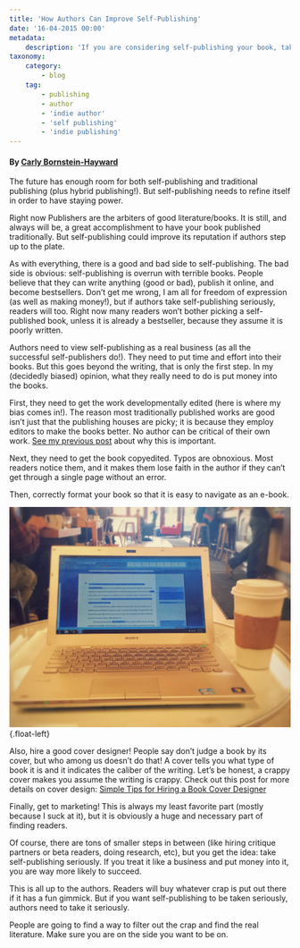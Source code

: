 ```yaml
---
title: 'How Authors Can Improve Self-Publishing'
date: '16-04-2015 00:00'
metadata:
    description: 'If you are considering self-publishing your book, take a look at this article on how you can make your best possible book. Self-published novels need as much editing as traditionally published ones (which is a few rounds).'
taxonomy:
    category:
        - blog
    tag:
        - publishing
        - author
        - 'indie author'
        - 'self publishing'
        - 'indie publishing'
---
```


#### By [Carly Bornstein-Hayward](http://booklighteditorial.com/team#carly)

The future has enough room for both self-publishing and traditional publishing (plus hybrid publishing!). But self-publishing needs to refine itself in order to have staying power.

Right now Publishers are the arbiters of good literature/books. It is still, and always will be, a great accomplishment to have your book published traditionally. But self-publishing could improve its reputation if authors step up to the plate.

As with everything, there is a good and bad side to self-publishing. The bad side is obvious: self-publishing is overrun with terrible books. People believe that they can write anything (good or bad), publish it online, and become bestsellers. Don’t get me wrong, I am all for freedom of expression (as well as making money!), but if authors take self-publishing seriously, readers will too. Right now many readers won’t bother picking a self-published book, unless it is already a bestseller, because they assume it is poorly written.

Authors need to view self-publishing as a real business (as all the successful self-publishers do!). They need to put time and effort into their books. But this goes beyond the writing, that is only the first step. In my (decidedly biased) opinion, what they really need to do is put money into the books.

First, they need to get the work developmentally edited (here is where my bias comes in!). The reason most traditionally published works are good isn’t just that the publishing houses are picky; it is because they employ editors to make the books better. No author can be critical of their own work. [See my previous post](/blog/why-you-need-an-editor-to-self-publish) about why this is important.

Next, they need to get the book copyedited. Typos are obnoxious. Most readers notice them, and it makes them lose faith in the author if they can’t get through a single page without an error.

Then, correctly format your book so that it is easy to navigate as an e-book.

![](Book_Light_Editorial_cafe_writing.jpg?cropResize=400,400){.float-left}

Also, hire a good cover designer! People say don’t judge a book by its cover, but who among us doesn’t do that! A cover tells you what type of book it is and it indicates the caliber of the writing. Let’s be honest, a crappy cover makes you assume the writing is crappy. Check out this post for more details on cover design: [Simple Tips for Hiring a Book Cover Designer](http://positivewriter.com/very-simple-tips-for-hiring-a-book-cover-designer-that-will-save-you-money/?target=_blank) 

Finally, get to marketing! This is always my least favorite part (mostly because I suck at it), but it is obviously a huge and necessary part of finding readers.

Of course, there are tons of smaller steps in between (like hiring critique partners or beta readers, doing research, etc), but you get the idea: take self-publishing seriously. If you treat it like a business and put money into it, you are way more likely to succeed.

This is all up to the authors. Readers will buy whatever crap is put out there if it has a fun gimmick. But if you want self-publishing to be taken seriously, authors need to take it seriously.

People are going to find a way to filter out the crap and find the real literature. Make sure you are on the side you want to be on.